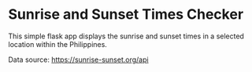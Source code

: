 # Sunrise and Sunset Times Checker 
This simple flask app displays the sunrise and sunset times in a selected location within the Philippines. 

Data source: https://sunrise-sunset.org/api
